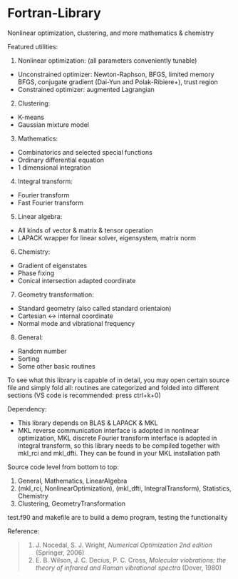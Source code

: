 # Fortran-Library
Nonlinear optimization, clustering, and more mathematics & chemistry

Featured utilities:
1. Nonlinear optimization: (all parameters conveniently tunable)
* Unconstrained optimizer:
Newton-Raphson, BFGS, limited memory BFGS, conjugate gradient (Dai-Yun and Polak-Ribiere+), trust region
* Constrained optimizer: augmented Lagrangian
2. Clustering:
* K-means
* Gaussian mixture model
3. Mathematics:
* Combinatorics and selected special functions
* Ordinary differential equation
* 1 dimensional integration
4. Integral transform:
* Fourier transform
* Fast Fourier transform
5. Linear algebra:
* All kinds of vector & matrix & tensor operation
* LAPACK wrapper for linear solver, eigensystem, matrix norm
6. Chemistry:
* Gradient of eigenstates
* Phase fixing
* Conical intersection adapted coordinate
7. Geometry transformation:
* Standard geometry (also called standard orientaion)
* Cartesian <-> internal coordinate
* Normal mode and vibrational frequency
8. General:
* Random number
* Sorting
* Some other basic routines

To see what this library is capable of in detail, you may open certain source file and simply fold all: routines are categorized and folded into different sections (VS code is recommended: press ctrl+k+0)

Dependency:
* This library depends on BLAS & LAPACK & MKL
* MKL reverse communication interface is adopted in nonlinear optimization, MKL discrete Fourier transform interface is adopted in integral transform, so this library needs to be compiled together with mkl_rci and mkl_dfti. They can be found in your MKL installation path

Source code level from bottom to top:
1. General, Mathematics, LinearAlgebra
2. (mkl_rci, NonlinearOptimization), (mkl_dfti, IntegralTransform), Statistics, Chemistry
3. Clustering, GeometryTransformation

test.f90 and makefile are to build a demo program, testing the functionality

Reference:
> 1. J. Nocedal, S. J. Wright, *Numerical Optimization 2nd edition* (Springer, 2006)
> 2. E. B. Wilson, J. C. Decius, P. C. Cross, *Molecular viobrations: the theory of infrared and Raman vibrational spectra* (Dover, 1980)
